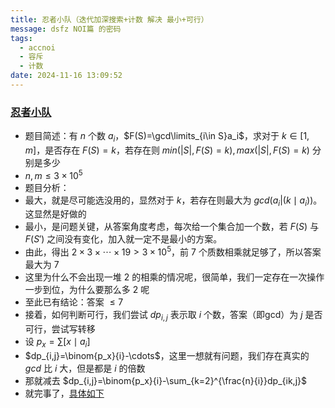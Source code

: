 ```yaml
---
title: 忍者小队（迭代加深搜索+计数 解决 最小+可行）
message: dsfz NOI篇 的密码
tags:
  - accnoi
  - 容斥
  - 计数
date: 2024-11-16 13:09:52
---
```


### [忍者小队](http://47.92.197.167:5283/contest/574/problem/2)

- 题目简述：有 $n$ 个数 $a_i$，$F(S)=\gcd\limits_{i\in S}a_i$，求对于 $k\in [1,m]$，是否存在 $F(S)=k$，若存在则 $min({|S|,F(S)=k}),max(|S|,F(S)=k)$ 分别是多少
- $n,m\le 3\times 10^5$
- 题目分析：
- 最大，就是尽可能选没用的，显然对于 $k$，若存在则最大为 $gcd({a_i|(k\mid a_i)})$。这显然是好做的
- 最小，是问题关键，从答案角度考虑，每次给一个集合加一个数，若 $F(S)$ 与 $F(S')$ 之间没有变化，加入就一定不是最小的方案。
- 由此，得出 $2\times 3\times \cdots \times 19>3\times 10^5$，前 $7$ 个质数相乘就足够了，所以答案最大为 $7$
- 这里为什么不会出现一堆 $2$ 的相乘的情况呢，很简单，我们一定存在一次操作一步到位，为什么要那么多 $2$ 呢
- 至此已有结论：答案 $\le 7$
- 接着，如何判断可行，我们尝试 $dp_{i,j}$ 表示取 $i$ 个数，答案（即gcd）为 $j$ 是否可行，尝试写转移
- 设 $p_x=\sum [x\mid a_i]$
- $dp_{i,j}=\binom{p_x}{i}-\cdots$，这里一想就有问题，我们存在真实的 $gcd$ 比 $i$ 大，但是都是 $i$ 的倍数
- 那就减去 $dp_{i,j}=\binom{p_x}{i}-\sum_{k=2}^{\frac{n}{i}}dp_{ik,j}$
- 就完事了，[具体如下](http://47.92.197.167:5283/submission/260155)
